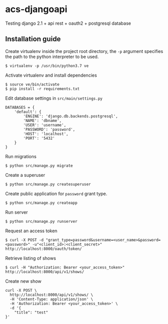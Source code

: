# acs-djangoapi
Testing django 2.1 + api rest + oauth2 + postgresql database

## Installation guide

Create virtualenv inside the project root directory, the `-p` argument specifies the path to the python interpreter to be used.
```
$ virtualenv -p /usr/bin/python3.7 ve
```
Activate virtualenv and install dependencies
```
$ source ve/bin/activate
$ pip install -r requirements.txt
```
Edit database settings in `src/main/settings.py`
```
DATABASES = {
    'default': {
        'ENGINE': 'django.db.backends.postgresql',
        'NAME': 'dbname',
        'USER': 'username',
        'PASSWORD': 'password',
        'HOST': 'localhost',
        'PORT': '5432'
    }
}
```

Run migrations
```
$ python src/manage.py migrate
```
Create a superuser
```
$ python src/manage.py createsuperuser
```

Create public application for `password` grant type.
```
$ python src/manage.py createapp
```

Run server
```
$ python src/manage.py runserver
```

Request an access token
```
$ curl -X POST -d "grant_type=password&username=<user_name>&password=<password>" -u"<client_id>:<client_secret>" http://localhost:8000/oauth/token/
```

Retrieve listing of shows
```
$ curl -H "Authorization: Bearer <your_access_token>" http://localhost:8000/api/v1/shows/
```

Create new show
```
curl -X POST \
  http://localhost:8000/api/v1/shows/ \
  -H 'Content-Type: application/json' \
  -H 'Authorization: Bearer <your_access_token>' \
  -d '{
	"title": "test"
}'
```
